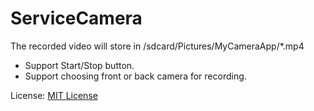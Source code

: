 # ServiceCamera

The recorded video will store in /sdcard/Pictures/MyCameraApp/*.mp4

- Support Start/Stop button.
- Support choosing front or back camera for recording.

License: [MIT License](/LICENSE)

